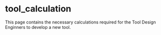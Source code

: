 # tool_calculation
This page contains the necessary calculations required for the Tool Design Enginners to develop a new tool.
